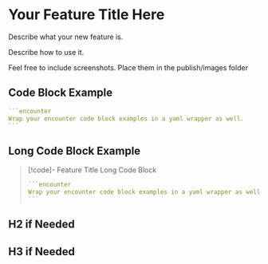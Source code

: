 # Your Feature Title Here

Describe what your new feature is.

Describe how to use it.

Feel free to include screenshots. Place them in the publish/images folder

## Code Block Example
````yaml
```encounter
Wrap your encounter code block examples in a yaml wrapper as well.
```
````


## Long Code Block Example
>[!code]- Feature Title Long Code Block
>````yaml
>```encounter
>Wrap your encounter code block examples in a yaml wrapper as well.
>```
>````

## H2 if Needed

## H3 if Needed
